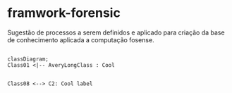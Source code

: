 # framwork-forensic
Sugestão de processos a serem definidos e aplicado para criação da base de conhecimento aplicada a computação fosense.
```mermaid

classDiagram;
Class01 <|-- AveryLongClass : Cool


Class08 <--> C2: Cool label

```
